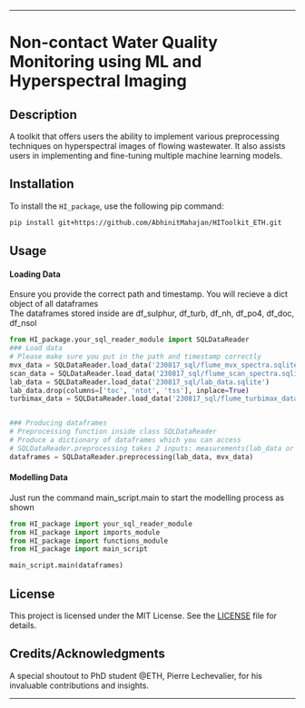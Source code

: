 

---

# Non-contact Water Quality Monitoring using ML and Hyperspectral Imaging

## Description
A toolkit that offers users the ability to implement various preprocessing techniques on hyperspectral images of flowing wastewater. It also assists users in implementing and fine-tuning multiple machine learning models.

## Installation
To install the `HI_package`, use the following pip command:
```bash
pip install git+https://github.com/AbhinitMahajan/HIToolkit_ETH.git
```

## Usage

#### Loading Data
Ensure you provide the correct path and timestamp. You will recieve a dict object of all dataframes  
The dataframes stored inside are df_sulphur, df_turb, df_nh, df_po4, df_doc, df_nsol

```python
from HI_package.your_sql_reader_module import SQLDataReader
### Load data
# Please make sure you put in the path and timestamp correctly
mvx_data = SQLDataReader.load_data('230817_sql/flume_mvx_spectra.sqlite')
scan_data = SQLDataReader.load_data('230817_sql/flume_scan_spectra.sqlite', '2023-05-08T09:00:00', '2023-09-01T00:00:00')
lab_data = SQLDataReader.load_data('230817_sql/lab_data.sqlite')
lab_data.drop(columns=['toc', 'ntot', 'tss'], inplace=True)  
turbimax_data = SQLDataReader.load_data('230817_sql/flume_turbimax_data.sqlite', '2023-05-08T09:00:00', '2023-09-01T00:00:00')


### Producing dataframes
# Preprocessing function inside class SQLDataReader
# Produce a dictionary of dataframes which you can access 
# SQLDataReader.preprocessing takes 2 inputs: measurements(lab_data or turbimax_data) and spectra(mvx_data(reflectance) or scan_data(absorbance)) 
dataframes = SQLDataReader.preprocessing(lab_data, mvx_data)
```

#### Modelling Data
Just run the command main_script.main to start the modelling process as shown 
```python
from HI_package import your_sql_reader_module 
from HI_package import imports_module 
from HI_package import functions_module 
from HI_package import main_script

main_script.main(dataframes)
```

## License
This project is licensed under the MIT License. See the [LICENSE](./LICENSE) file for details.

## Credits/Acknowledgments
A special shoutout to PhD student @ETH, Pierre Lechevalier, for his invaluable contributions and insights.

---

